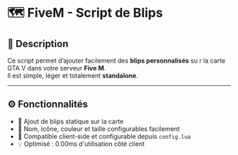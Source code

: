 # 🗺️ FiveM - Script de Blips

## 📖 Description
Ce script permet d’ajouter facilement des **blips personnalisés** su r la carte GTA V dans votre serveur **Five M**.  
Il est simple, léger et totalement **standalone**.

---

## ⚙️ Fonctionnalités
- 📍 Ajout de blips statique sur la carte  
- 🧭 Nom, icône, couleur et taille configurables facilement  
- 🧩 Compatible client-side et configurable depuis `config.lua`  
- 💡 Optimisé : 0.00ms d'utilisation côté client
